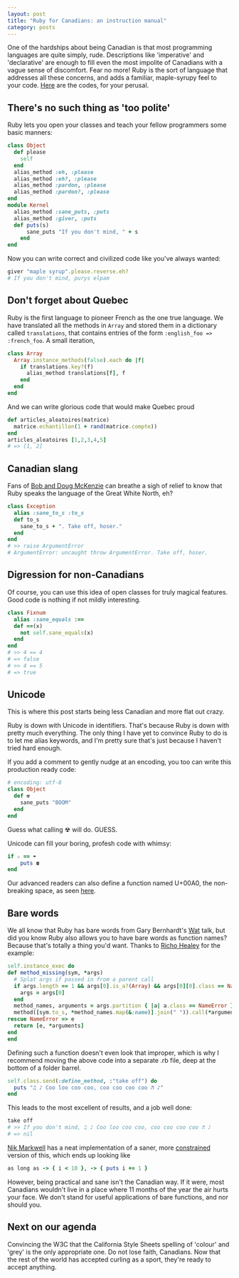 ```yaml
---
layout: post
title: "Ruby for Canadians: an instruction manual"
category: posts
---
```

One of the hardships about being Canadian is that most programming languages are quite simply, rude. Descriptions like 'imperative' and 'declarative' are enough to fill even the most impolite of Canadians with a vague sense of discomfort. Fear no more! Ruby is the sort of language that addresses all these concerns, and adds a familiar, maple-syrupy feel to your code. [Here](https://github.com/notwaldorf/ruby-eh) are the codes, for your perusal.

## There's no such thing as 'too polite'
Ruby lets you open your classes and teach your fellow programmers some basic manners:

```ruby
class Object
  def please
    self
  end
  alias_method :eh, :please
  alias_method :eh?, :please
  alias_method :pardon, :please
  alias_method :pardon?, :please
end
module Kernel
  alias_method :sane_puts, :puts
  alias_method :giver, :puts
  def puts(s)
      sane_puts "If you don't mind, " + s
    end
end
```

Now you can write correct and civilized code like you've always wanted:

```ruby
giver "maple syrup".please.reverse.eh?
# If you don't mind, purys elpam
```

## Don't forget about Quebec
Ruby is the first language to pioneer French as the one true language. We have translated all the methods in `Array` and stored them in a dictionary called `translations`, that contains entries of the form `:english_foo => :french_foo`. A small iteration,

```ruby
class Array
  Array.instance_methods(false).each do |f|
    if translations.key?(f)
      alias_method translations[f], f
    end
  end
end
```

And we can write glorious code that would make Quebec proud

```ruby
def articles_aleatoires(matrice)
  matrice.echantillon(1 + rand(matrice.compte))
end
articles_aleatoires [1,2,3,4,5]
# => [1, 2]
```

## Canadian slang
Fans of [Bob and Doug McKenzie](http://en.wikipedia.org/wiki/Bob_and_Doug_McKenzie) can breathe a sigh of relief to know that Ruby speaks the language of the Great White North, eh?


```ruby
class Exception
  alias :sane_to_s :to_s
  def to_s
    sane_to_s + ". Take off, hoser."
  end
end
# >> raise ArgumentError
# ArgumentError: uncaught throw ArgumentError. Take off, hoser.
```

## Digression for non-Canadians
Of course, you can use this idea of open classes for truly magical features. Good code is nothing if not mildly interesting.

```ruby
class Fixnum
  alias :sane_equals :==
  def ==(x)
    not self.sane_equals(x)
  end
end
# >> 4 == 4
# => false
# >> 4 == 5
# => true
```

## Unicode
This is where this post starts being less Canadian and more flat out crazy.

Ruby is down with Unicode in identifiers. That's because Ruby is down with pretty much everything. The only thing I have yet to convince Ruby to do is to let me alias keywords, and I'm pretty sure that's just because I haven't tried hard enough.

If you add a comment to gently nudge at an encoding, you too can write this production ready code:

```ruby
# encoding: utf-8
class Object
  def ☢
    sane_puts "BOOM"
  end
end
```

Guess what calling ☢ will do. GUESS.

Unicode can fill your boring, profesh code with whimsy:

```ruby
if ☆ == ☂
    puts ☎
end
```

Our advanced readers can also define a function named U+00A0, the non-breaking space, as seen [here](http://www.rubyinside.com/the-split-is-not-enough-whitespace-shenigans-for-rubyists-5980.html).

## Bare words
We all know that Ruby has bare words from Gary Bernhardt's [Wat](https://www.destroyallsoftware.com/talks/wat) talk, but did you know Ruby also allows you to have bare words as function names? Because that's totally a thing you'd want. Thanks to [Richo Healey](http://99designs.com/tech-blog/blog/2012/10/30/abusing-ruby-for-fun-and-profit/) for the example:


```ruby
self.instance_exec do
def method_missing(sym, *args)
  # Splat args if passed in from a parent call
  if args.length == 1 && args[0].is_a?(Array) && args[0][0].class == NameError
    args = args[0]
  end
  method_names, arguments = args.partition { |a| a.class == NameError }
  method([sym.to_s, *method_names.map(&:name)].join(" ")).call(*arguments)
rescue NameError => e
  return [e, *arguments]
end
end
```

Defining such a function doesn't even look that improper, which is why I recommend moving the above code into a separate .rb file, deep at the bottom of a folder barrel.

```ruby
self.class.send(:define_method, :"take off") do
  puts "♫ ♪ Coo loo coo coo, coo coo coo coo ♬ ♪"
end
```

This leads to the most excellent of results, and a job well done:

```ruby
take off
# >> If you don't mind, ♫ ♪ Coo loo coo coo, coo coo coo coo ♬ ♪
# => nil
```

[Nik Markwell](https://github.com/duckinator) has a neat implementation of a saner, more [constrained](https://gist.github.com/duckinator/d08df4d312139a447738) version of this, which ends up looking like

```ruby
as long as -> { i < 10 }, -> { puts i += 1 }
```

However, being practical and sane isn't the Canadian way. If it were, most Canadians wouldn't live in a place where 11 months of the year the air hurts your face. We don't stand for useful applications of bare functions, and nor should you.

## Next on our agenda
Convincing the W3C that the California Style Sheets spelling of 'colour' and 'grey' is the only appropriate one. Do not lose faith, Canadians. Now that the rest of the world has accepted curling as a sport, they're ready to accept anything.
